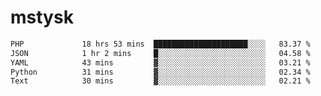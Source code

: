 # mstysk

<!--START_SECTION:waka-->

```txt
PHP             18 hrs 53 mins  █████████████████████░░░░   83.37 %
JSON            1 hr 2 mins     █░░░░░░░░░░░░░░░░░░░░░░░░   04.58 %
YAML            43 mins         ▓░░░░░░░░░░░░░░░░░░░░░░░░   03.21 %
Python          31 mins         ▓░░░░░░░░░░░░░░░░░░░░░░░░   02.34 %
Text            30 mins         ▓░░░░░░░░░░░░░░░░░░░░░░░░   02.21 %
```

<!--END_SECTION:waka-->
